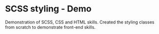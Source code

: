 #  SCSS styling - Demo

Demonstration of SCSS, CSS and HTML skills.  Created the styling classes from scratch to demonstrate front-end skills.